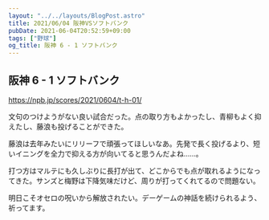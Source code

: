 ```yaml
---
layout: "../../layouts/BlogPost.astro"
title: 2021/06/04 阪神VSソフトバンク
pubDate: 2021-06-04T20:52:59+09:00
tags: ["野球"]
og_title: 阪神 6 - 1 ソフトバンク
---
```


## 阪神 6 - 1 ソフトバンク

https://npb.jp/scores/2021/0604/t-h-01/

文句のつけようがない良い試合だった。点の取り方もよかったし、青柳もよく抑えたし、藤浪も投げることができた。

藤浪は去年みたいにリリーフで頑張ってほしいなあ。先発で長く投げるより、短いイニングを全力で抑える方が向いてると思うんだよね……。

打つ方はマルテにも久しぶりに長打が出て、どこからでも点が取れるようになってきた。サンズと梅野は下降気味だけど、周りが打ってくれてるので問題ない。

明日こそオセロの呪いから解放されたい。デーゲームの神話を続けられるよう、祈ってます。

